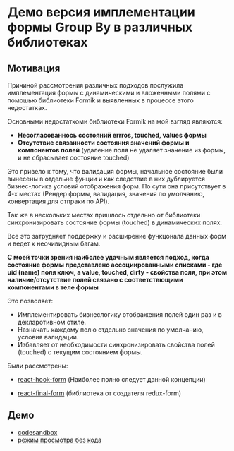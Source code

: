 # Демо версия имплементации формы Group By в различных библиотеках

## Мотивация

Причиной рассмотрения различных подходов послужила имплементация формы с динамическими и вложенными полями с помошью библиотеки Formik и выявленных в процессе этого недостатках.

Основными недостаткоми библиотеки Formik на мой взгляд являются:

- **Несогласованнось состояний errros, touched, values формы**
- **Отсутствие связанности состояния значений формы и компонентов полей** (удаление поля не удаляет значение из формы, и не сбрасывает состояние touched)

Это привело к тому, что валидация формы, начальное состояние были вынесены в отдельне фунции и как следствие в них дублируется бизнес-логика условий отображения форм. По сути она присутствует в 4-х местах (Рендер формы, валидация, значения по умолчанию, конвертация для отпраки по API).

Так же в нескольких местах пришлось отдельно от библиотеки синхронизировать состояние формы (touched) в динамических полях.

Все это затрудняет поддержку и расширение функцонала данных форм и ведет к неочивидным багам.

**С моей точки зрения наиболее удачным является подход, когда состояние формы представлено ассоциированными списками - где uid (name) поля ключ, а value, touched, dirty - свойства поля, при этом наличие/отсутствие полей связано с соответствющими компонентами в теле формы**

Это позволяет:

- Имплементировать бизнеслогику отображения полей один раз и в декларотивном стиле.
- Назначать каждому полю отдельно значения по умолчанию, условия валидации.
- Избавляет от необходимости синхронизировать свойства полей (touched) с текущим состоянием формы.

Были рассмотрены:

- [react-hook-form](https://react-hook-form.com/) (Наиболее полно следует данной концепции)

- [react-final-form](https://final-form.org/react) (библиотека от создателя redux-form)

## Демо

- [codesandbox](https://codesandbox.io/s/cranky-fermat-vngu1)
- [режим просмотра без кода](https://f9stw.csb.app/react-hook-form)
